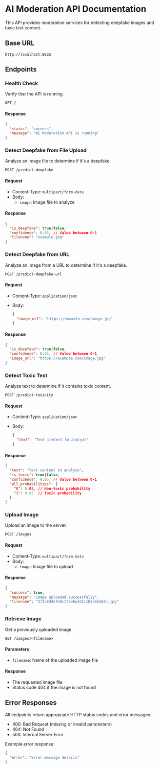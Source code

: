 # AI Moderation API Documentation

This API provides moderation services for detecting deepfake images and toxic text content.

## Base URL

```
http://localhost:8002
```

## Endpoints

### Health Check

Verify that the API is running.

```
GET /
```

#### Response

```json
{
  "status": "success",
  "message": "AI Moderation API is running"
}
```

### Detect Deepfake from File Upload

Analyze an image file to determine if it's a deepfake.

```
POST /predict-deepfake
```

#### Request

- Content-Type: `multipart/form-data`
- Body:
  - `image`: Image file to analyze

#### Response

```json
{
  "is_deepfake": true|false,
  "confidence": 0.95, // Value between 0-1
  "filename": "example.jpg"
}
```

### Detect Deepfake from URL

Analyze an image from a URL to determine if it's a deepfake.

```
POST /predict-deepfake-url
```

#### Request

- Content-Type: `application/json`
- Body:

  ```json
  {
    "image_url": "https://example.com/image.jpg"
  }
  ```

#### Response

```json
{
  "is_deepfake": true|false,
  "confidence": 0.95, // Value between 0-1
  "image_url": "https://example.com/image.jpg"
}
```

### Detect Toxic Text

Analyze text to determine if it contains toxic content.

```
POST /predict-toxicity
```

#### Request

- Content-Type: `application/json`
- Body:

  ```json
  {
    "text": "Text content to analyze"
  }
  ```

#### Response

```json
{
  "text": "Text content to analyze",
  "is_toxic": true|false,
  "confidence": 0.95, // Value between 0-1
  "all_probabilities": {
    "0": 0.05, // Non-toxic probability
    "1": 0.95  // Toxic probability
  }
}
```

### Upload Image

Upload an image to the server.

```
POST /images
```

#### Request

- Content-Type: `multipart/form-data`
- Body:
  - `image`: Image file to upload

#### Response

```json
{
  "success": true,
  "message": "Image uploaded successfully",
  "filename": "3f2a8d4e7b9c1f5e6a3d2c1b5a4e3d2c.jpg"
}
```

### Retrieve Image

Get a previously uploaded image.

```
GET /images/<filename>
```

#### Parameters

- `filename`: Name of the uploaded image file

#### Response

- The requested image file
- Status code 404 if the image is not found

## Error Responses

All endpoints return appropriate HTTP status codes and error messages:

- 400: Bad Request (missing or invalid parameters)
- 404: Not Found
- 500: Internal Server Error

Example error response:

```json
{
  "error": "Error message details"
}
```
